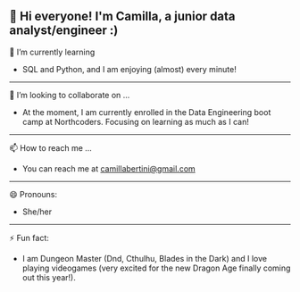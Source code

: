 
👋 Hi everyone! I'm Camilla, a junior data analyst/engineer :)
----------------------------
🌱 I’m currently learning
- SQL and Python, and I am enjoying (almost) every minute!
----------------------------
💞️ I’m looking to collaborate on ...
- At the moment, I am currently enrolled in the Data Engineering boot camp at Northcoders. Focusing on learning as much as I can!
----------------------------
📫 How to reach me ...
- You can reach me at camillabertini@gmail.com
 ----------------------------
😄 Pronouns:
- She/her
----------------------------
⚡ Fun fact:
- I am Dungeon Master (Dnd, Cthulhu, Blades in the Dark) and I love playing videogames (very excited for the new Dragon Age finally coming out this year!).

<!---
Camilla82/Camilla82 is a ✨ special ✨ repository because its `README.md` (this file) appears on your GitHub profile.
You can click the Preview link to take a look at your changes.
--->
